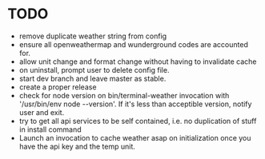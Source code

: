 # TODO

+ remove duplicate weather string from config
+ ensure all openweathermap and wunderground codes are accounted for.
+ allow unit change and format change without having to invalidate cache
+ on uninstall, prompt user to delete config file.
+ start dev branch and leave master as stable.
+ create a proper release 
+ check for node version on bin/terminal-weather invocation with '/usr/bin/env node --version'.  If it's less than acceptible version, notify user and exit.
+ try to get all api services to be self contained, i.e. no duplication of stuff in install command 
+ Launch an invocation to cache weather asap on initialization once you have the api key and the temp unit.

